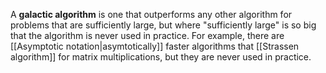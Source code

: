 A **galactic algorithm** is one that outperforms any other algorithm for problems that are sufficiently large, but where "sufficiently large" is so big that the algorithm is never used in practice. For example, there are [[Asymptotic notation|asymtotically]] faster algorithms that [[Strassen algorithm]] for matrix multiplications, but they are never used in practice.